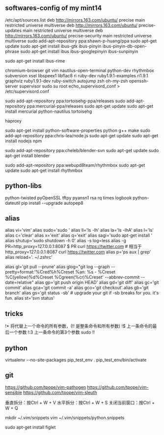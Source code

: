 ## softwares-config of my mint14

/etc/apt/sources.list
deb http://mirrors.163.com/ubuntu/ precise main restricted universe multiverse
deb http://mirrors.163.com/ubuntu/ precise-updates main restricted universe multiverse
deb http://mirrors.163.com/ubuntu/ precise-security main restricted universe multiverse
sudo add-apt-repository ppa:shawn-p-huang/ppa
sudo apt-get update
sudo apt-get install ibus-gtk ibus-pinyin ibus-pinyin-db-open-phrase
sudo apt-get install ibus ibus-googlepinyin ibus-sunpinyin

sudo apt-get install ibus-rime

chromium-browser
git
vim
nautilus-open-terminal
python-dev
rhythmbox
subversion
xsel
libspeex1 libflac8
ri ruby-dev ruby1.9.1-examples ri1.9.1 graphviz ruby1.9.1-dev ruby-switch
autojump
zsh
oh-my-zsh
openssh-server
supervisor
sudo su root
echo_supervisord_conf > /etc/supervisord.conf

sudo add-apt-repository ppa:tortoisehg-ppa/releases
sudo add-apt-repository ppa:mercurial-ppa/releases
sudo apt-get update
sudo apt-get install mercurial python-nautilus tortoisehg

haproxy



sudo apt-get install python-software-properties python g++ make
sudo add-apt-repository ppa:chris-lea/node.js
sudo apt-get update
sudo apt-get install nodejs npm

sudo add-apt-repository ppa:cheleb/blender-svn
sudo apt-get update
sudo apt-get install blender

sudo add-apt-repository ppa:webupd8team/rhythmbox
sudo apt-get update
sudo apt-get install rhythmbox

## python-libs

python-twisted
pyOpenSSL
tftpy
pyansn1
rsa
rq times logbook python-dateutil
pip install --upgrade autopep8


## alias

alias vi='vim'
alias sudo='sudo '
alias ll='ls -lh'
alias la='ls -lhA'
alias l='ls'
alias c='clear'
alias x='exit'
alias q='exit'
alias sagi='sudo apt-get install '
alias shutup='sudo shutdown -h 0'
alias -s log=less
alias -g PR=http_proxy=127.0.0.1:8087
$ PR curl https://twitter.com # 相当于 http_proxy=127.0.0.1:8087 curl https://twitter.com
alias p='ps aux | grep'
alias reload='. ~/.zshrc'

alias gl='git pull --prune'
alias glog="git log --graph --pretty=format:'%Cred%h%Creset %an: %s - %Creset %C(yellow)%d%Creset %Cgreen(%cr)%Creset' --abbrev-commit --date=relative"
alias gp='git push origin HEAD'
alias gd='git diff'
alias gc='git commit'
alias gca='git commit -a'
alias gco='git checkout'
alias gb='git branch'
alias gs='git status -sb' # upgrade your git if -sb breaks for you. it's fun.
alias st='svn status'

## tricks

!* 将代替上一个命令的所有参数，(!! 是整条命令和所有参数)
!$ 上一条命令的最后一个参数
!:3 上一条命令的第3个参数
sudo !!

## python
virtualenv --no-site-packages pip_test_env
. pip_test_env/bin/activate


## git

https://github.com/tpope/vim-pathogen
https://github.com/tpope/vim-sensible
https://github.com/tpope/vim-sleuth

垂直拆分：按Ctrl + W + V
水平拆分：按Ctrl + W + S
关闭当前窗口：按Ctrl + W + Q

mkdir ~/.vim/snippets
vim ~/.vim/snippets/python.snippets


sudo apt-get install figlet